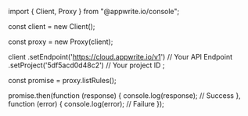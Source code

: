 import { Client,  Proxy } from "@appwrite.io/console";

const client = new Client();

const proxy = new Proxy(client);

client
    .setEndpoint('https://cloud.appwrite.io/v1') // Your API Endpoint
    .setProject('5df5acd0d48c2') // Your project ID
;

const promise = proxy.listRules();

promise.then(function (response) {
    console.log(response); // Success
}, function (error) {
    console.log(error); // Failure
});
